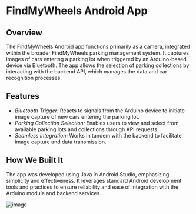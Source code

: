 # FindMyWheels Android App

## Overview
The FindMyWheels Android app functions primarily as a camera, integrated within the broader FindMyWheels parking management system. It captures images of cars entering a parking lot when triggered by an Arduino-based device via Bluetooth. The app allows the selection of parking collections by interacting with the backend API, which manages the data and car recognition processes.

## Features
- *Bluetooth Trigger:* Reacts to signals from the Arduino device to initiate image capture of new cars entering the parking lot.
- *Parking Collection Selection:* Enables users to view and select from available parking lots and collections through API requests.
- *Seamless Integration:* Works in tandem with the backend to facilitate image capture and data transmission.

## How We Built It
The app was developed using Java in Android Studio, emphasizing simplicity and effectiveness. It leverages standard Android development tools and practices to ensure reliability and ease of integration with the Arduino module and backend services.


![image](https://github.com/SidmoGoesBrrr/FindMyWheels-Android/assets/60550481/ac4749eb-e597-46e7-ab45-e067d588e302)
